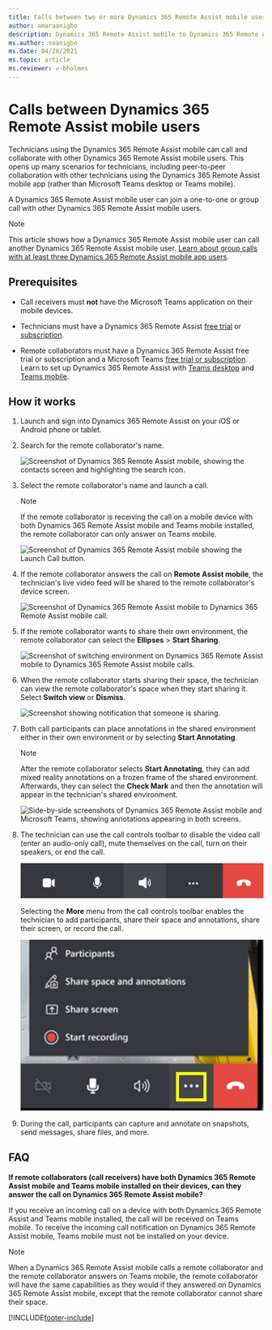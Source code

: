 ```yaml
---
title: Calls between two or more Dynamics 365 Remote Assist mobile users
author: amaraanigbo
description: Dynamics 365 Remote Assist mobile to Dynamics 365 Remote Assist mobile calling  
ms.author: soanigbo
ms.date: 04/28/2021
ms.topic: article
ms.reviewer: v-bholmes
---
```


# Calls between Dynamics 365 Remote Assist mobile users

Technicians using the Dynamics 365 Remote Assist mobile can call and collaborate with other Dynamics 365 Remote Assist mobile users. This opens up many scenarios for technicians, including peer-to-peer collaboration with other technicians using the Dynamics 365 Remote Assist mobile app (rather than Microsoft Teams desktop or Teams mobile).

A Dynamics 365 Remote Assist mobile user can join a one-to-one or group call with other Dynamics 365 Remote Assist mobile users. 

> [!NOTE]
> This article shows how a Dynamics 365 Remote Assist mobile user can call another Dynamics 365 Remote Assist mobile user. [Learn about group calls with at least three Dynamics 365 Remote Assist mobile app users](group-calling.md).

## Prerequisites

- Call receivers must **not** have the Microsoft Teams application on their mobile devices. 

- Technicians must have a Dynamics 365 Remote Assist [free trial](../try-remote-assist.md) or [subscription](../buy-remote-assist.md).

- Remote collaborators must have a Dynamics 365 Remote Assist free trial or subscription and a Microsoft Teams [free trial or subscription](https://www.microsoft.com/microsoft-365/microsoft-teams/group-chat-software). Learn to set up Dynamics 365 Remote Assist with [Teams desktop](../teams-pc-all.md) and [Teams mobile](../teams-mobile-all.md).

## How it works

1. Launch and sign into Dynamics 365 Remote Assist on your iOS or Android phone or tablet.

2. Search for the remote collaborator's name.

    ![Screenshot of Dynamics 365 Remote Assist mobile, showing the contacts screen and highlighting the search icon.](./media/calls_2.png "Search")

3. Select the remote collaborator's name and launch a call.

   > [!NOTE]
   > If the remote collaborator is receiving the call on a mobile device with both Dynamics 365 Remote Assist mobile and Teams mobile installed, the remote collaborator can only answer on Teams mobile. 

    ![Screenshot of Dynamics 365 Remote Assist mobile showing the Launch Call button.](./media/calls_3.png)

4. If the remote collaborator answers the call on **Remote Assist mobile**, the technician's live video feed will be shared to the remote collaborator's device screen.

    ![Screenshot of Dynamics 365 Remote Assist mobile to Dynamics 365 Remote Assist mobile call.](./media/ram-ram_toolbar.png)

5. If the remote collaborator wants to share their own environment, the remote collaborator can select the **Ellipses** > **Start Sharing**.

    ![Screenshot of switching environment on Dynamics 365 Remote Assist mobile to Dynamics 365 Remote Assist mobile calls.](./media/spectator-ram-ram.png)

6. When the remote collaborator starts sharing their space, the technician can view the remote collaborator's space when they start sharing it. Select **Switch view** or **Dismiss**.

    ![Screenshot showing notification that someone is sharing.](./media/notif-started-sharing.png "View others' space")

7. Both call participants can place annotations in the shared environment either in their own environment or by selecting **Start Annotating**. 

    > [!NOTE] 
    > After the remote collaborator selects **Start Annotating**, they can add mixed reality annotations on a frozen frame of the shared environment. Afterwards, they can select the **Check Mark** and then the annotation will appear in the technician's shared environment.

    ![Side-by-side screenshots of Dynamics 365 Remote Assist mobile and Microsoft Teams, showing annotations appearing in both screens.](./media/ram-ram-remote-collab.png "Place Annotations")

8. The technician can use the call controls toolbar to disable the video call (enter an audio-only call), mute themselves on the call, turn on their speakers, or end the call. 

    ![Screenshot of the Dynamics 365 Remote Assist call controls toolbar.](./media/call-controls-1.jpg)
    
    Selecting the **More** menu from the call controls toolbar enables the technician to add participants, share their space and annotations, share their screen, or record the call.
    
    ![Screenshot of the Dynamics 365 Remote Assist call controls toolbar with More menu highlighted and opened.](./media/call-controls-more-menu.jpg)

9. During the call, participants can capture and annotate on snapshots, send messages, share files, and more.

## FAQ 

**If remote collaborators (call receivers) have both Dynamics 365 Remote Assist mobile and Teams mobile installed on their devices, can they answer the call on Dynamics 365 Remote Assist mobile?** 

If you receive an incoming call on a device with both Dynamics 365 Remote Assist and Teams mobile installed, the call will be received on Teams mobile. To receive the incoming call notification on Dynamics 365 Remote Assist mobile, Teams mobile must not be installed on your device.

> [!NOTE] 
> When a Dynamics 365 Remote Assist mobile calls a remote collaborator and the remote collaborator answers on Teams mobile, the remote collaborator will have the same capabilities as they would if they answered on Dynamics 365 Remote Assist mobile, except that the remote collaborator cannot share their space.


[!INCLUDE[footer-include](../../includes/footer-banner.md)]
